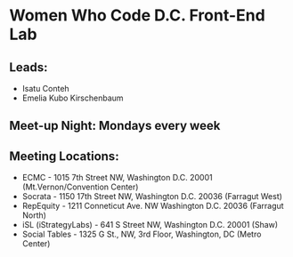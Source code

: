 # Women Who Code D.C. Front-End Lab

## Leads:
* Isatu Conteh
* Emelia Kubo Kirschenbaum

## Meet-up Night: Mondays every week

## Meeting Locations:
* ECMC - 1015 7th Street NW, Washington D.C. 20001 (Mt.Vernon/Convention Center)
* Socrata - 1150 17th Street NW, Washington D.C. 20036 (Farragut West)
* RepEquity - 1211 Conneticut Ave. NW Washington D.C. 20036 (Farragut North)
* iSL (iStrategyLabs) - 641 S Street NW, Washington D.C. 20001 (Shaw)
* Social Tables - 1325 G St., NW, 3rd Floor, Washington, DC‎ (Metro Center)